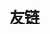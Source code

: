 ---
title: "友链"
links:
  - title: GitHub
    description: GitHub is the world's largest software development platform.
    website: https://github.com
    image: https://github.githubassets.com/images/modules/logos_page/GitHub-Mark.png
  - title: 南京大学
    description: 南京大学官方网站
    website: https://www.nju.edu.cn/
    image: nju.jpg
menu:
    main: 
        weight: 4
        params:
            icon: link

comments: false
readingTime: false
---
